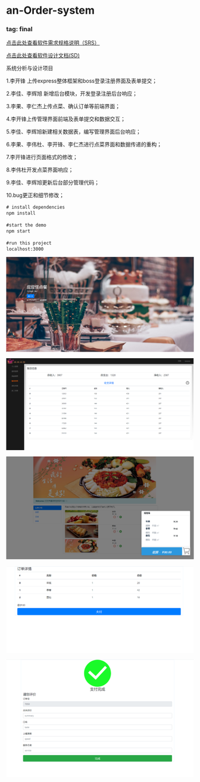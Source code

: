 # an-Order-system

### tag: final

[点击此处查看软件需求规格说明（SRS）](https://systems-analysis-and-design.github.io/Dashboard/)

[点击此处查看软件设计文档(SD)](https://github.com/Systems-Analysis-and-Design/Dashboard/blob/master/%E8%BD%AF%E4%BB%B6%E8%AE%BE%E8%AE%A1%E6%96%87%E6%A1%A3.md)

系统分析与设计项目

1.李开锋 上传express整体框架和boss登录注册界面及表单提交；

2.李佳、李辉旭 新增后台模块，开发登录注册后台响应；

3.李果、李仁杰上传点菜、确认订单等前端界面；

4.李开锋上传管理界面前端及表单提交和数据交互；

5.李佳、李辉旭新建相关数据表，编写管理界面后台响应；

6.李果、李伟杜、李开锋、李仁杰进行点菜界面和数据传递的重构；

7.李开锋进行页面格式的修改；

8.李伟杜开发点菜界面响应；

9.李佳、李辉旭更新后台部分管理代码；

10.bug更正和细节修改；


```
# install dependencies
npm install

#start the demo
npm start

#run this project
localhost:3000
```

![](/public/images/exhibit/1.PNG)

![](/public/images/exhibit/2.PNG)

![](/public/images/exhibit/3.PNG)

![](/public/images/exhibit/4.PNG)

![](/public/images/exhibit/5.PNG)
